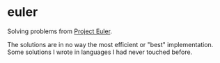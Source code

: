 # euler

Solving problems from [Project Euler](https://projecteuler.net).

The solutions are in no way the most efficient or "best" implementation. Some solutions
I wrote in languages I had never touched before.

